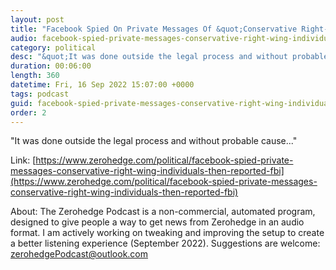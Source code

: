 ```yaml
---
layout: post
title: "Facebook Spied On Private Messages Of &quot;Conservative Right-Wing Individuals&quot;, Then Reported To FBI For Domestic Terrorism"
audio: facebook-spied-private-messages-conservative-right-wing-individuals-then-reported-fbi-0
category: political
desc: "&quot;It was done outside the legal process and without probable cause...&quot;"
duration: 00:06:00
length: 360
datetime: Fri, 16 Sep 2022 15:07:00 +0000
tags: podcast
guid: facebook-spied-private-messages-conservative-right-wing-individuals-then-reported-fbi-0
order: 2
---
```

&quot;It was done outside the legal process and without probable cause...&quot;

Link: [https://www.zerohedge.com/political/facebook-spied-private-messages-conservative-right-wing-individuals-then-reported-fbi](https://www.zerohedge.com/political/facebook-spied-private-messages-conservative-right-wing-individuals-then-reported-fbi)

About: The Zerohedge Podcast is a non-commercial, automated program, designed to give people a way to get news from Zerohedge in an audio format.  I am actively working on tweaking and improving the setup to create a better listening experience (September 2022).  Suggestions are welcome: [zerohedgePodcast@outlook.com](mailto:zerohedgePodcast@outlook.com)